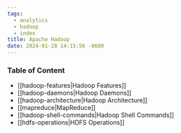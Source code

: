```yaml
---
tags:
  - analytics
  - hadoop
  - index
title: Apache Hadoop
date: 2024-01-28 14:15:56 -0600
---
```


### Table of Content

* [[hadoop-features|Hadoop Features]]
* [[hadoop-daemons|Hadoop Daemons]]
* [[hadoop-architecture|Hadoop Architecture]]
* [[mapreduce|MapReduce]]
* [[hadoop-shell-commands|Hadoop Shell Commands]]
* [[hdfs-operations|HDFS Operations]]
